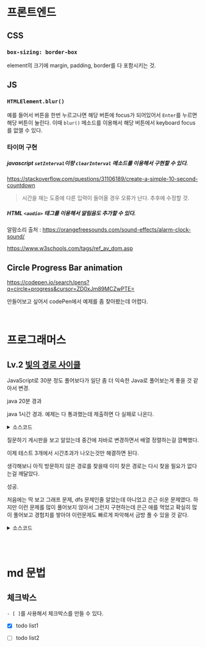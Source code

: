 # 프론트엔드

## CSS

### `box-sizing: border-box`

element의 크기에 margin, padding, border를 다 포함시키는 것.

## JS

### `HTMLElement.blur()`

예를 들어서 버튼을 한번 누르고나면 해당 버튼에 focus가 되어있어서 `Enter`를 누르면 해당 버튼이 눌린다. 이때 `blur()` 메소드를 이용해서 해당 버튼에서 keyboard focus를 없앨 수 있다.

### 타이머 구현

##### javascript `setInterval`이랑 `clearInterval` 메소드를 이용해서 구현할 수 있다.

https://stackoverflow.com/questions/31106189/create-a-simple-10-second-countdown

> 시간을 재는 도중에 다른 입력이 들어올 경우 오류가 난다. 추후에 수정할 것.

##### HTML `<audio>` 태그를 이용해서 알림음도 추가할 수 있다.

알람소리 출처 : https://orangefreesounds.com/sound-effects/alarm-clock-sound/

https://www.w3schools.com/tags/ref_av_dom.asp

## Circle Progress Bar animation

https://codepen.io/search/pens?q=circle+progress&cursor=ZD0xJm89MCZwPTE=

만들어보고 싶어서 codePen에서 예제를 좀 찾아봤는데 어렵다.

<br/>

# 프로그래머스

## Lv.2 [빛의 경로 사이클](https://programmers.co.kr/learn/courses/30/lessons/86052)

JavaScript로 30분 정도 풀어보다가 일단 좀 더 익숙한 Java로 풀어보는게 좋을 것 같아서 변경.

java 20분 경과

java 1시간 경과. 예제는 다 통과했는데 제출하면 다 실패로 나온다.

<details><summary>소스코드</summary>

```java
import java.util.*;

class Route {
    // 좌, 상, 우, 하
    public final static int[] changeRow = {0, -1, 0, 1};
    public final static int[] changeCol = {-1, 0, 1, 0};
    
    public int row;
    public int col;
    public int direction;
    
    public Route(int row, int col, int direction) {
        this.row = row;
        this.col = col;
        this.direction = direction;
    }
}

class Grid {
    private final String[] grid;
    private final int ROW_SIZE;
    private final int COL_SIZE;
    private final int DIRECTION_SIZE = 4;
    private boolean[][][] routeVisitCheck;
    
    public Grid(String[] grid) {
        this.grid = grid;
        this.ROW_SIZE = grid.length;
        this.COL_SIZE = grid[0].length();
        routeVisitCheck = new boolean[ROW_SIZE][COL_SIZE][DIRECTION_SIZE];
    }
    
    // 다음 경로 결정.
    Route move(Route curRoute) {
        int row = curRoute.row + Route.changeRow[curRoute.direction];
        if(row < 0) row = ROW_SIZE - 1;
        if(row >= ROW_SIZE) row = 0;
        
        int col = curRoute.col + Route.changeCol[curRoute.direction];
        if(col < 0) col = COL_SIZE - 1;
        if(col >= COL_SIZE) col = 0;
        
        int direction = curRoute.direction;
        if(grid[row].charAt(col) == 'L') direction = (direction - 1 + 4) % 4;
        if(grid[row].charAt(col) == 'R') direction = (direction + 1) % 4;
        
        return new Route(row, col, direction);
    }
    
    // curRoute에서 시작하는 Cycle 탐색. 탐색한 Cycle 길이 리턴
    int searchCycle(Route curRoute) {
        int count = 1;
        routeVisitCheck[curRoute.row][curRoute.col][curRoute.direction] = true;
        // 아직 탐색하지 않은 경로에서 시작
        while(true) {
            curRoute = move(curRoute);
            if(routeVisitCheck[curRoute.row][curRoute.col][curRoute.direction]) return count;
            routeVisitCheck[curRoute.row][curRoute.col][curRoute.direction] = true;
            count++;
        }
    }
    
    // 아직 방문하지 않은 Route 반환
    Route findUnvisitedRoute() {
        for(int i=0; i<ROW_SIZE; i++) {
            for(int j=0; j<COL_SIZE; j++) {
                for(int k=0; k<DIRECTION_SIZE; k++) {
                    if(!routeVisitCheck[i][j][k]) return new Route(i, j, k);
                }
            }
        }
        return null; // 모든 경로가 방문된 경우
    }
    
    // 모든 Cycle의 길이 오름차순으로 정렬해서 배열로 반환
    int[] getAllCycle() {
        List<Integer> ret = new ArrayList<>();
        while(true) {
            Route firstRoute = findUnvisitedRoute();
            if(firstRoute == null) break;
            ret.add(searchCycle(firstRoute));
        }
        
        int[] retArray = new int[ret.size()];
        for(int i=0; i<ret.size(); i++)
            retArray[i] = ret.get(i);
        return retArray;
    }
}



class Solution {
    public int[] solution(String[] grid) {
        Grid G = new Grid(grid);
        return G.getAllCycle();
    }
}
```

</details>

질문하기 게시판을 보고 알았는데 중간에 자바로 변경하면서 배열 정렬하는걸 깜빡했다.

이제 테스트 3개에서 시간초과가 나오는것만 해결하면 된다.

생각해보니 아직 방문하지 않은 경로를 찾을때 이미 찾은 경로는 다시 찾을 필요가 없다는걸 깨달았다.

성공.

처음에는 딱 보고 그래프 문제, dfs 문제인줄 알았는데 아니었고 은근 쉬운 문제였다. 하지만 이런 문제를 많이 풀어보지 않아서 그런지 구현하는데 은근 애를 먹었고 확실히 많이 풀어보고 경험치를 쌓아야 이런문제도 빠르게 파악해서 금방 풀 수 있을 것 같다.

<details><summary>소스코드</summary>

```java
import java.util.*;

class Grid {    
    private final String[] grid;
    private final int ROW_SIZE;
    private final int COL_SIZE;
    private final int DIRECTION_SIZE = 4;
    private boolean[][][] routeVisitCheck;
    
    // 좌, 상, 우, 하
    public final static int[] changeRow = {0, -1, 0, 1};
    public final static int[] changeCol = {-1, 0, 1, 0};
    
    class Route {
        public int row;
        public int col;
        public int direction;

        public Route(int row, int col, int direction) {
            this.row = row;
            this.col = col;
            this.direction = direction;
        }
        
        // 다음 경로
        Route move() {
            int row = this.row + changeRow[this.direction];
            if(row < 0) row = ROW_SIZE - 1;
            else if(row >= ROW_SIZE) row = 0;

            int col = this.col + changeCol[this.direction];
            if(col < 0) col = COL_SIZE - 1;
            else if(col >= COL_SIZE) col = 0;

            int direction = this.direction;
            if(grid[row].charAt(col) == 'L') direction = (direction - 1 + 4) % 4;
            else if(grid[row].charAt(col) == 'R') direction = (direction + 1) % 4;

            return new Route(row, col, direction);
        }
    }
    
    public Grid(String[] grid) {
        this.grid = grid;
        this.ROW_SIZE = grid.length;
        this.COL_SIZE = grid[0].length();
        routeVisitCheck = new boolean[ROW_SIZE][COL_SIZE][DIRECTION_SIZE];
    }
    
    // curRoute에서 시작하는 Cycle 탐색. 탐색한 Cycle 길이 리턴
    int searchCycle(Route curRoute) {
        int count = 0;
        while(true) {
            routeVisitCheck[curRoute.row][curRoute.col][curRoute.direction] = true;
            count++;
            curRoute = curRoute.move();
            if(routeVisitCheck[curRoute.row][curRoute.col][curRoute.direction]) return count;
        }
    }
    
    // 모든 Cycle의 길이 오름차순으로 정렬해서 배열로 반환
    int[] getAllCycle() {
        List<Integer> ret = new ArrayList<>();
        // 방문하지 않은 경로 탐색
        for(int i=0; i<ROW_SIZE; i++) {
            for(int j=0; j<COL_SIZE; j++) {
                for(int k=0; k<DIRECTION_SIZE; k++) {
                    if(routeVisitCheck[i][j][k]) continue;
                    // 싸이클 탐색
                    ret.add(searchCycle(new Route(i, j, k)));;
                }
            }
        }
        ret.sort((a, b) -> a-b);
        int[] retArray = new int[ret.size()];
        for(int i=0; i<ret.size(); i++)
            retArray[i] = ret.get(i);
        return retArray;
    }
}

class Solution {
    public int[] solution(String[] grid) {
        Grid G = new Grid(grid);
        return G.getAllCycle();
    }
}
```

</details>

<br><br>

# md 문법

## 체크박스

`- [ ]`를 사용해서 체크박스를 만들 수 있다.

- [x] todo list1
- [ ] todo list2

